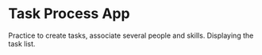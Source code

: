 # Task Process App

Practice to create tasks, associate several people and skills. Displaying the task list.
